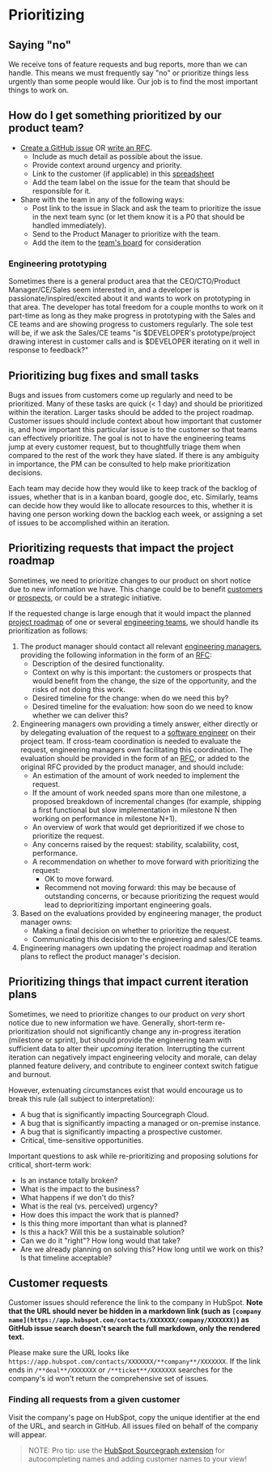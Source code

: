 # Prioritizing

## Saying "no"

We receive tons of feature requests and bug reports, more than we can handle. This means we must frequently say "no" or prioritize things less urgently than some people would like. Our job is to find the most important things to work on.

## How do I get something prioritized by our product team?

- [Create a GitHub issue](https://github.com/sourcegraph/sourcegraph/issues/new/choose) OR [write an RFC](../../communication/rfcs/index.md).
  - Include as much detail as possible about the issue.
  - Provide context around urgency and priority.
  - Link to the customer (if applicable) in this [spreadsheet](https://docs.google.com/spreadsheets/d/1OEhzdMSlkGOaWyGKwdiAGlirsKKj9EN45Izn7kdKNTg/edit#gid=0)
  - Add the team label on the issue for the team that should be responsible for it.
- Share with the team in any of the following ways:
  - Post link to the issue in Slack and ask the team to prioritize the issue in the next team sync (or let them know it is a P0 that should be handled immediately).
  - Send to the Product Manager to prioritize with the team.
  - Add the item to the [team's board](planning.md) for consideration

### Engineering prototyping

Sometimes there is a general product area that the CEO/CTO/Product Manager/CE/Sales seem interested in, and a developer is passionate/inspired/excited about it and wants to work on prototyping in that area. The developer has total freedom for a couple months to work on it part-time as long as they make progress in prototyping with the Sales and CE teams and are showing progress to customers regularly. The sole test will be, if we ask the Sales/CE teams "is $DEVELOPER's prototype/project drawing interest in customer calls and is $DEVELOPER iterating on it well in response to feedback?"

## Prioritizing bug fixes and small tasks

Bugs and issues from customers come up regularly and need to be prioritized. Many of these tasks are quick (< 1 day) and should be prioritized within the iteration. Larger tasks should be added to the project roadmap. Customer issues should include context about how important that customer is, and how important this particular issue is to the customer so that teams can effectively prioritize. The goal is not to have the engineering teams jump at every customer request, but to thoughtfully triage them when compared to the rest of the work they have slated. If there is any ambiguity in importance, the PM can be consulted to help make prioritization decisions.

Each team may decide how they would like to keep track of the backlog of issues, whether that is in a kanban board, google doc, etc. Similarly, teams can decide how they would like to allocate resources to this, whether it is having one person working down the backlog each week, or assigning a set of issues to be accomplished within an iteration.

## Prioritizing requests that impact the project roadmap

Sometimes, we need to prioritize changes to our product on short notice due to new information we have. This change could be to benefit [customers](../../sales/index.md#customer) or [prospects](../../sales/index.md#prospect), or could be a strategic initiative.

If the requested change is large enough that it would impact the planned [project roadmap](../index.md#roadmap) of one or several [engineering teams](../../engineering/index.md#teams), we should handle its prioritization as follows:

1. The product manager should contact all relevant [engineering managers](../../engineering/roles.md#engineering_manager), providing the following information in the form of an [RFC](../../communication/rfcs/index.md):
   - Description of the desired functionality.
   - Context on why is this important: the customers or prospects that would benefit from the change, the size of the opportunity, and the risks of not doing this work.
   - Desired timeline for the change: when do we need this by?
   - Desired timeline for the evaluation: how soon do we need to know whether we can deliver this?
1. Engineering managers own providing a timely answer, either directly or by delegating evaluation of the request to a [software engineer](../../engineering/roles.md#software-engineer) on their project team. If cross-team coordination is needed to evaluate the request, engineering managers own facilitating this coordination. The evaluation should be provided in the form of an [RFC](../../communication/rfcs/index.md), or added to the original RFC provided by the product manager, and should include:
   - An estimation of the amount of work needed to implement the request.
   - If the amount of work needed spans more than one milestone, a proposed breakdown of incremental changes (for example, shipping a first functional but slow implementation in milestone N then working on performance in milestone N+1).
   - An overview of work that would get deprioritized if we chose to prioritize the request.
   - Any concerns raised by the request: stability, scalability, cost, performance.
   - A recommendation on whether to move forward with prioritizing the request:
     - OK to move forward.
     - Recommend not moving forward: this may be because of outstanding concerns, or because prioritizing the request would lead to deprioritizing important engineering goals.
1. Based on the evaluations provided by engineering manager, the product manager owns:
   - Making a final decision on whether to prioritize the request.
   - Communicating this decision to the engineering and sales/CE teams.
1. Engineering managers own updating the project roadmap and iteration plans to reflect the product manager's decision.

## Prioritizing things that impact current iteration plans

Sometimes, we need to prioritize changes to our product on _very_ short notice due to new information we have. Generally, short-term re-prioritization should not significantly change any in-progress iteration (milestone or sprint), but should provide the engineering team with sufficient data to alter their _upcoming_ iteration. Interrupting the current iteration can negatively impact engineering velocity and morale, can delay planned feature delivery, and contribute to engineer context switch fatigue and burnout.

However, extenuating circumstances exist that would encourage us to break this rule (all subject to interpretation):

- A bug that is significantly impacting Sourcegraph Cloud.
- A bug that is significantly impacting a managed or on-premise instance.
- A bug that is significantly impacting a prospective customer.
- Critical, time-sensitive opportunities.

Important questions to ask while re-prioritizing and proposing solutions for critical, short-term work:

- Is an instance totally broken?
- What is the impact to the business?
- What happens if we don't do this?
- What is the real (vs. perceived) urgency?
- How does this impact the work that is planned?
- Is this thing more important than what is planned?
- Is this a hack? Will this be a sustainable solution?
- Can we do it "right"? How long would that take?
- Are we already planning on solving this? How long until we work on this? Is that timeline acceptable?

## Customer requests

Customer issues should reference the link to the company in HubSpot. **Note that the URL should never be hidden in a markdown link (such as `[company name](https://app.hubspot.com/contacts/XXXXXXX/company/XXXXXXX)`) as GitHub issue search doesn't search the full markdown, only the rendered text.**

Please make sure the URL looks like `https://app.hubspot.com/contacts/XXXXXXX/**company**/XXXXXXX`. If the link ends in `/**deal**/XXXXXXX` or `/**ticket**/XXXXXXX` searches for the company's id won't return the comprehensive set of issues.

### Finding all requests from a given customer

Visit the company's page on HubSpot, copy the unique identifier at the end of the URL, and search in GitHub. All issues filed on behalf of the company will appear.

> NOTE: Pro tip: use the [HubSpot Sourcegraph extension](https://sourcegraph.com/extensions/sourcegraph/hubspot) for autocompleting names and adding customer names to your view!
